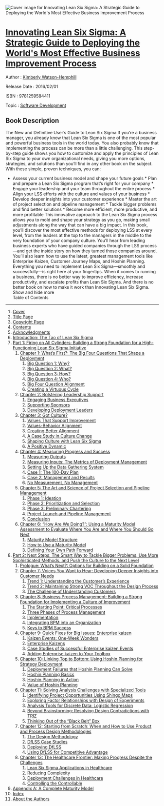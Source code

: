 ![Cover image for Innovating Lean Six Sigma: A Strategic Guide to Deploying the World&#39;s Most Effective Business Improvement Process](https://imgdetail.ebookreading.net/cover/cover/software_development/EB9781259584411.jpg)

[Innovating Lean Six Sigma: A Strategic Guide to Deploying the World&#39;s Most Effective Business Improvement Process](https://ebookreading.net/view/book/Innovating+Lean+Six+Sigma%3A+A+Strategic+Guide+to+Deploying+the+World%26%2339%3Bs+Most+Effective+Business+Improvement+Process-EB9781259584411_1.html "Innovating Lean Six Sigma: A Strategic Guide to Deploying the World&#39;s Most Effective Business Improvement Process")
====================================================================================================================

Author : [Kimberly Watson-Hemphill](https://ebookreading.net/search/author/Kimberly+Watson-Hemphill)

Release Date : 2016/02/01

ISBN : 9781259584411

Topic : [Software Development](https://ebookreading.net/search/category/software-development)

Book Description
-----------------

 The New and Definitive User’s Guide to Lean Six Sigma
If you’re a business manager, you already know that Lean Six Sigma is one of the most popular and powerful business tools in the world today. You also probably know that implementing the process can be more than a little challenging. This step-by-step guide shows you how to customize and apply the principles of Lean Six Sigma to your own organizational needs, giving you more options, strategies, and solutions than you’ll find in any other book on the subject. With these simple, proven techniques, you can:
* Assess your current business model and shape your future goals * Plan and prepare a Lean Six Sigma program that’s right for your company * Engage your leadership and your team throughout the entire process * Align your LSS efforts with the culture and values of your business * Develop deeper insights into your customer experience * Master the art of project selection and pipeline management * Tackle bigger problems and find better solutions * Become more efficient, more productive, and more profitable
This innovative approach to the Lean Six Sigma process allows you to mold and shape your strategy as you go, making small adjustments along the way that can have a big impact. In this book, you’ll discover the most effective methods for deploying LSS at every level, from the leaders at the top to the managers in the middle to the very foundation of your company culture. You’ll hear from leading business experts who have guided companies through the LSS process—and get the inside story on how they turned those companies around. You’ll also learn how to use the latest, greatest management tools like Enterprise Kaizen, Customer Journey Maps, and Hoshin Planning. Everything you need to implement Lean Six Sigma—smoothly and successfully—is right here at your fingertips.
When it comes to running a business, there is no better way to improve efficiency, increase productivity, and escalate profits than Lean Six Sigma. And there is no better book on how to make it work than Innovating Lean Six Sigma.
        Show and hide more                
Table of Contents
-----------------

1. [Cover](https://ebookreading.net/view/book/Innovating+Lean+Six+Sigma%3A+A+Strategic+Guide+to+Deploying+the+World%26%2339%3Bs+Most+Effective+Business+Improvement+Process-EB9781259584411_1.html)
1. [Title Page](https://ebookreading.net/view/book/Innovating+Lean+Six+Sigma%3A+A+Strategic+Guide+to+Deploying+the+World%26%2339%3Bs+Most+Effective+Business+Improvement+Process-EB9781259584411_3.html#title)
1. [Copyright Page](https://ebookreading.net/view/book/Innovating+Lean+Six+Sigma%3A+A+Strategic+Guide+to+Deploying+the+World%26%2339%3Bs+Most+Effective+Business+Improvement+Process-EB9781259584411_4.html#copyright)
1. [Contents](https://ebookreading.net/view/book/Innovating+Lean+Six+Sigma%3A+A+Strategic+Guide+to+Deploying+the+World%26%2339%3Bs+Most+Effective+Business+Improvement+Process-EB9781259584411_5.html#cont)
1. [Acknowledgments](https://ebookreading.net/view/book/Innovating+Lean+Six+Sigma%3A+A+Strategic+Guide+to+Deploying+the+World%26%2339%3Bs+Most+Effective+Business+Improvement+Process-EB9781259584411_6.html#ack)
1. [Introduction: The Tao of Lean Six Sigma](https://ebookreading.net/view/book/Innovating+Lean+Six+Sigma%3A+A+Strategic+Guide+to+Deploying+the+World%26%2339%3Bs+Most+Effective+Business+Improvement+Process-EB9781259584411_7.html#intro)
1. [Part 1: Firing on All Cylinders: Building a Strong Foundation for a High-Functioning Lean Six Sigma Initiative](https://ebookreading.net/view/book/Innovating+Lean+Six+Sigma%3A+A+Strategic+Guide+to+Deploying+the+World%26%2339%3Bs+Most+Effective+Business+Improvement+Process-EB9781259584411_8.html#part01)
    1. [Chapter 1: What’s First?: The Big Four Questions That Shape a Deployment](https://ebookreading.net/view/book/Innovating+Lean+Six+Sigma%3A+A+Strategic+Guide+to+Deploying+the+World%26%2339%3Bs+Most+Effective+Business+Improvement+Process-EB9781259584411_9.html#ch01)
        1. [Big Question 1: Why?](https://ebookreading.net/view/book/Innovating+Lean+Six+Sigma%3A+A+Strategic+Guide+to+Deploying+the+World%26%2339%3Bs+Most+Effective+Business+Improvement+Process-EB9781259584411_9.html#ch01_2)
        1. [Big Question 2: What?](https://ebookreading.net/view/book/Innovating+Lean+Six+Sigma%3A+A+Strategic+Guide+to+Deploying+the+World%26%2339%3Bs+Most+Effective+Business+Improvement+Process-EB9781259584411_9.html#ch01_3)
        1. [Big Question 3: How?](https://ebookreading.net/view/book/Innovating+Lean+Six+Sigma%3A+A+Strategic+Guide+to+Deploying+the+World%26%2339%3Bs+Most+Effective+Business+Improvement+Process-EB9781259584411_9.html#ch01_4)
        1. [Big Question 4: Who?](https://ebookreading.net/view/book/Innovating+Lean+Six+Sigma%3A+A+Strategic+Guide+to+Deploying+the+World%26%2339%3Bs+Most+Effective+Business+Improvement+Process-EB9781259584411_9.html#ch01_5)
        1. [Big Four Question Alignment](https://ebookreading.net/view/book/Innovating+Lean+Six+Sigma%3A+A+Strategic+Guide+to+Deploying+the+World%26%2339%3Bs+Most+Effective+Business+Improvement+Process-EB9781259584411_9.html#ch01_6)
        1. [Creating a Virtuous Cycle](https://ebookreading.net/view/book/Innovating+Lean+Six+Sigma%3A+A+Strategic+Guide+to+Deploying+the+World%26%2339%3Bs+Most+Effective+Business+Improvement+Process-EB9781259584411_9.html#ch01_7)
    1. [Chapter 2: Bolstering Leadership Support](https://ebookreading.net/view/book/Innovating+Lean+Six+Sigma%3A+A+Strategic+Guide+to+Deploying+the+World%26%2339%3Bs+Most+Effective+Business+Improvement+Process-EB9781259584411_10.html#ch02)
        1. [Engaging Business Executives](https://ebookreading.net/view/book/Innovating+Lean+Six+Sigma%3A+A+Strategic+Guide+to+Deploying+the+World%26%2339%3Bs+Most+Effective+Business+Improvement+Process-EB9781259584411_10.html#ch02_2)
        1. [Supporting Sponsors](https://ebookreading.net/view/book/Innovating+Lean+Six+Sigma%3A+A+Strategic+Guide+to+Deploying+the+World%26%2339%3Bs+Most+Effective+Business+Improvement+Process-EB9781259584411_10.html#ch02_3)
        1. [Developing Deployment Leaders](https://ebookreading.net/view/book/Innovating+Lean+Six+Sigma%3A+A+Strategic+Guide+to+Deploying+the+World%26%2339%3Bs+Most+Effective+Business+Improvement+Process-EB9781259584411_10.html#ch02_4)
    1. [Chapter 3: Got Culture?](https://ebookreading.net/view/book/Innovating+Lean+Six+Sigma%3A+A+Strategic+Guide+to+Deploying+the+World%26%2339%3Bs+Most+Effective+Business+Improvement+Process-EB9781259584411_11.html#ch03)
        1. [Values That Support Improvement](https://ebookreading.net/view/book/Innovating+Lean+Six+Sigma%3A+A+Strategic+Guide+to+Deploying+the+World%26%2339%3Bs+Most+Effective+Business+Improvement+Process-EB9781259584411_11.html#ch03_2)
        1. [Values-Behavior Alignment](https://ebookreading.net/view/book/Innovating+Lean+Six+Sigma%3A+A+Strategic+Guide+to+Deploying+the+World%26%2339%3Bs+Most+Effective+Business+Improvement+Process-EB9781259584411_11.html#ch03_3)
        1. [Creating Better Alignment](https://ebookreading.net/view/book/Innovating+Lean+Six+Sigma%3A+A+Strategic+Guide+to+Deploying+the+World%26%2339%3Bs+Most+Effective+Business+Improvement+Process-EB9781259584411_11.html#ch03_4)
        1. [A Case Study in Culture Change](https://ebookreading.net/view/book/Innovating+Lean+Six+Sigma%3A+A+Strategic+Guide+to+Deploying+the+World%26%2339%3Bs+Most+Effective+Business+Improvement+Process-EB9781259584411_11.html#ch03_5)
        1. [Shaping Culture with Lean Six Sigma](https://ebookreading.net/view/book/Innovating+Lean+Six+Sigma%3A+A+Strategic+Guide+to+Deploying+the+World%26%2339%3Bs+Most+Effective+Business+Improvement+Process-EB9781259584411_11.html#ch03_6)
        1. [A Positive Dynamic](https://ebookreading.net/view/book/Innovating+Lean+Six+Sigma%3A+A+Strategic+Guide+to+Deploying+the+World%26%2339%3Bs+Most+Effective+Business+Improvement+Process-EB9781259584411_11.html#ch03_7)
    1. [Chapter 4: Measuring Progress and Success](https://ebookreading.net/view/book/Innovating+Lean+Six+Sigma%3A+A+Strategic+Guide+to+Deploying+the+World%26%2339%3Bs+Most+Effective+Business+Improvement+Process-EB9781259584411_12.html#ch04)
        1. [Measuring Outputs](https://ebookreading.net/view/book/Innovating+Lean+Six+Sigma%3A+A+Strategic+Guide+to+Deploying+the+World%26%2339%3Bs+Most+Effective+Business+Improvement+Process-EB9781259584411_12.html#ch04_2)
        1. [Measuring Inputs: The Metrics of Deployment Management](https://ebookreading.net/view/book/Innovating+Lean+Six+Sigma%3A+A+Strategic+Guide+to+Deploying+the+World%26%2339%3Bs+Most+Effective+Business+Improvement+Process-EB9781259584411_12.html#ch04_3)
        1. [Setting Up the Data Gathering System](https://ebookreading.net/view/book/Innovating+Lean+Six+Sigma%3A+A+Strategic+Guide+to+Deploying+the+World%26%2339%3Bs+Most+Effective+Business+Improvement+Process-EB9781259584411_12.html#ch04_4)
        1. [Case 1: The 100-Day Plan](https://ebookreading.net/view/book/Innovating+Lean+Six+Sigma%3A+A+Strategic+Guide+to+Deploying+the+World%26%2339%3Bs+Most+Effective+Business+Improvement+Process-EB9781259584411_12.html#ch04_5)
        1. [Case 2: Management and Results](https://ebookreading.net/view/book/Innovating+Lean+Six+Sigma%3A+A+Strategic+Guide+to+Deploying+the+World%26%2339%3Bs+Most+Effective+Business+Improvement+Process-EB9781259584411_12.html#ch04_6)
        1. [No Measurement, No Management](https://ebookreading.net/view/book/Innovating+Lean+Six+Sigma%3A+A+Strategic+Guide+to+Deploying+the+World%26%2339%3Bs+Most+Effective+Business+Improvement+Process-EB9781259584411_12.html#ch04_7)
    1. [Chapter 5: The Art and Science of Project Selection and Pipeline Management](https://ebookreading.net/view/book/Innovating+Lean+Six+Sigma%3A+A+Strategic+Guide+to+Deploying+the+World%26%2339%3Bs+Most+Effective+Business+Improvement+Process-EB9781259584411_13.html#ch05)
        1. [Phase 1: Ideation](https://ebookreading.net/view/book/Innovating+Lean+Six+Sigma%3A+A+Strategic+Guide+to+Deploying+the+World%26%2339%3Bs+Most+Effective+Business+Improvement+Process-EB9781259584411_13.html#ch05_2)
        1. [Phase 2: Prioritization and Selection](https://ebookreading.net/view/book/Innovating+Lean+Six+Sigma%3A+A+Strategic+Guide+to+Deploying+the+World%26%2339%3Bs+Most+Effective+Business+Improvement+Process-EB9781259584411_13.html#ch05_3)
        1. [Phase 3: Preliminary Chartering](https://ebookreading.net/view/book/Innovating+Lean+Six+Sigma%3A+A+Strategic+Guide+to+Deploying+the+World%26%2339%3Bs+Most+Effective+Business+Improvement+Process-EB9781259584411_13.html#ch05_4)
        1. [Project Launch and Pipeline Management](https://ebookreading.net/view/book/Innovating+Lean+Six+Sigma%3A+A+Strategic+Guide+to+Deploying+the+World%26%2339%3Bs+Most+Effective+Business+Improvement+Process-EB9781259584411_13.html#ch05_5)
        1. [Conclusion](https://ebookreading.net/view/book/Innovating+Lean+Six+Sigma%3A+A+Strategic+Guide+to+Deploying+the+World%26%2339%3Bs+Most+Effective+Business+Improvement+Process-EB9781259584411_13.html#ch05_6)
    1. [Chapter 6: “How Are We Doing?”: Using a Maturity Model Assessment to Evaluate Where You Are and Where You Should Go Next](https://ebookreading.net/view/book/Innovating+Lean+Six+Sigma%3A+A+Strategic+Guide+to+Deploying+the+World%26%2339%3Bs+Most+Effective+Business+Improvement+Process-EB9781259584411_14.html#ch06)
        1. [Maturity Model Structure](https://ebookreading.net/view/book/Innovating+Lean+Six+Sigma%3A+A+Strategic+Guide+to+Deploying+the+World%26%2339%3Bs+Most+Effective+Business+Improvement+Process-EB9781259584411_14.html#ch06_2)
        1. [How to Use a Maturity Model](https://ebookreading.net/view/book/Innovating+Lean+Six+Sigma%3A+A+Strategic+Guide+to+Deploying+the+World%26%2339%3Bs+Most+Effective+Business+Improvement+Process-EB9781259584411_14.html#ch06_3)
        1. [Defining Your Own Path Forward](https://ebookreading.net/view/book/Innovating+Lean+Six+Sigma%3A+A+Strategic+Guide+to+Deploying+the+World%26%2339%3Bs+Most+Effective+Business+Improvement+Process-EB9781259584411_14.html#ch06_4)
1. [Part 2: Next Steps: The Smart Way to Tackle Bigger Problems, Use More Sophisticated Methods, and Push the Culture to the Next Level](https://ebookreading.net/view/book/Innovating+Lean+Six+Sigma%3A+A+Strategic+Guide+to+Deploying+the+World%26%2339%3Bs+Most+Effective+Business+Improvement+Process-EB9781259584411_15.html#part02)
    1. [Prologue: What’s Next?: Options for Building on a Solid Foundation](https://ebookreading.net/view/book/Innovating+Lean+Six+Sigma%3A+A+Strategic+Guide+to+Deploying+the+World%26%2339%3Bs+Most+Effective+Business+Improvement+Process-EB9781259584411_16.html#prologue)
    1. [Chapter 7: Voices You Want to Hear: Developing Deeper Insights into Customer Needs](https://ebookreading.net/view/book/Innovating+Lean+Six+Sigma%3A+A+Strategic+Guide+to+Deploying+the+World%26%2339%3Bs+Most+Effective+Business+Improvement+Process-EB9781259584411_17.html#ch07)
        1. [Trend 1: Understanding the Customer’s Experience](https://ebookreading.net/view/book/Innovating+Lean+Six+Sigma%3A+A+Strategic+Guide+to+Deploying+the+World%26%2339%3Bs+Most+Effective+Business+Improvement+Process-EB9781259584411_17.html#ch07_2)
        1. [Trend 2: Maintaining Strong VOC Throughout the Design Process](https://ebookreading.net/view/book/Innovating+Lean+Six+Sigma%3A+A+Strategic+Guide+to+Deploying+the+World%26%2339%3Bs+Most+Effective+Business+Improvement+Process-EB9781259584411_17.html#ch07_3)
        1. [The Challenge of Understanding Customers](https://ebookreading.net/view/book/Innovating+Lean+Six+Sigma%3A+A+Strategic+Guide+to+Deploying+the+World%26%2339%3Bs+Most+Effective+Business+Improvement+Process-EB9781259584411_17.html#ch07_4)
    1. [Chapter 8: Business Process Management: Building a Strong Foundation for Implementing a Culture of Improvement](https://ebookreading.net/view/book/Innovating+Lean+Six+Sigma%3A+A+Strategic+Guide+to+Deploying+the+World%26%2339%3Bs+Most+Effective+Business+Improvement+Process-EB9781259584411_18.html#ch08)
        1. [The Starting Point: Critical Processes](https://ebookreading.net/view/book/Innovating+Lean+Six+Sigma%3A+A+Strategic+Guide+to+Deploying+the+World%26%2339%3Bs+Most+Effective+Business+Improvement+Process-EB9781259584411_18.html#ch08_2)
        1. [Three Phases of Process Management](https://ebookreading.net/view/book/Innovating+Lean+Six+Sigma%3A+A+Strategic+Guide+to+Deploying+the+World%26%2339%3Bs+Most+Effective+Business+Improvement+Process-EB9781259584411_18.html#ch08_3)
        1. [Implementation](https://ebookreading.net/view/book/Innovating+Lean+Six+Sigma%3A+A+Strategic+Guide+to+Deploying+the+World%26%2339%3Bs+Most+Effective+Business+Improvement+Process-EB9781259584411_18.html#ch08_4)
        1. [Integrating BPM into an Organization](https://ebookreading.net/view/book/Innovating+Lean+Six+Sigma%3A+A+Strategic+Guide+to+Deploying+the+World%26%2339%3Bs+Most+Effective+Business+Improvement+Process-EB9781259584411_18.html#ch08_5)
        1. [Keys to BPM Success](https://ebookreading.net/view/book/Innovating+Lean+Six+Sigma%3A+A+Strategic+Guide+to+Deploying+the+World%26%2339%3Bs+Most+Effective+Business+Improvement+Process-EB9781259584411_18.html#ch08_6)
    1. [Chapter 9: Quick Fixes for Big Issues: Enterprise kaizen](https://ebookreading.net/view/book/Innovating+Lean+Six+Sigma%3A+A+Strategic+Guide+to+Deploying+the+World%26%2339%3Bs+Most+Effective+Business+Improvement+Process-EB9781259584411_19.html#ch09)
        1. [Kaizen Events: One-Week Wonders](https://ebookreading.net/view/book/Innovating+Lean+Six+Sigma%3A+A+Strategic+Guide+to+Deploying+the+World%26%2339%3Bs+Most+Effective+Business+Improvement+Process-EB9781259584411_19.html#ch09_2)
        1. [Enterprise Kaizens](https://ebookreading.net/view/book/Innovating+Lean+Six+Sigma%3A+A+Strategic+Guide+to+Deploying+the+World%26%2339%3Bs+Most+Effective+Business+Improvement+Process-EB9781259584411_19.html#ch09_3)
        1. [Case Studies of Successful Enterprise kaizen Events](https://ebookreading.net/view/book/Innovating+Lean+Six+Sigma%3A+A+Strategic+Guide+to+Deploying+the+World%26%2339%3Bs+Most+Effective+Business+Improvement+Process-EB9781259584411_19.html#ch09_4)
        1. [Adding Enterprise kaizen to Your Toolbox](https://ebookreading.net/view/book/Innovating+Lean+Six+Sigma%3A+A+Strategic+Guide+to+Deploying+the+World%26%2339%3Bs+Most+Effective+Business+Improvement+Process-EB9781259584411_19.html#ch09_5)
    1. [Chapter 10: Linking Top to Bottom: Using Hoshin Planning for Strategy Deployment](https://ebookreading.net/view/book/Innovating+Lean+Six+Sigma%3A+A+Strategic+Guide+to+Deploying+the+World%26%2339%3Bs+Most+Effective+Business+Improvement+Process-EB9781259584411_20.html#ch10)
        1. [Deployment Failures that Hoshin Planning Can Solve](https://ebookreading.net/view/book/Innovating+Lean+Six+Sigma%3A+A+Strategic+Guide+to+Deploying+the+World%26%2339%3Bs+Most+Effective+Business+Improvement+Process-EB9781259584411_20.html#ch10_2)
        1. [Hoshin Planning Basics](https://ebookreading.net/view/book/Innovating+Lean+Six+Sigma%3A+A+Strategic+Guide+to+Deploying+the+World%26%2339%3Bs+Most+Effective+Business+Improvement+Process-EB9781259584411_20.html#ch10_3)
        1. [Hoshin Planning in Action](https://ebookreading.net/view/book/Innovating+Lean+Six+Sigma%3A+A+Strategic+Guide+to+Deploying+the+World%26%2339%3Bs+Most+Effective+Business+Improvement+Process-EB9781259584411_20.html#ch10_4)
        1. [Value of Hoshin Planning](https://ebookreading.net/view/book/Innovating+Lean+Six+Sigma%3A+A+Strategic+Guide+to+Deploying+the+World%26%2339%3Bs+Most+Effective+Business+Improvement+Process-EB9781259584411_20.html#ch10_5)
    1. [Chapter 11: Solving Analysis Challenges with Specialized Tools](https://ebookreading.net/view/book/Innovating+Lean+Six+Sigma%3A+A+Strategic+Guide+to+Deploying+the+World%26%2339%3Bs+Most+Effective+Business+Improvement+Process-EB9781259584411_21.html#ch11)
        1. [Identifying Project Opportunities Using Shingo Maps](https://ebookreading.net/view/book/Innovating+Lean+Six+Sigma%3A+A+Strategic+Guide+to+Deploying+the+World%26%2339%3Bs+Most+Effective+Business+Improvement+Process-EB9781259584411_21.html#ch11_2)
        1. [Exploring Factor Relationships with Design of Experiments](https://ebookreading.net/view/book/Innovating+Lean+Six+Sigma%3A+A+Strategic+Guide+to+Deploying+the+World%26%2339%3Bs+Most+Effective+Business+Improvement+Process-EB9781259584411_21.html#ch11_3)
        1. [Analysis Tools for Discrete Data: Logistic Regression](https://ebookreading.net/view/book/Innovating+Lean+Six+Sigma%3A+A+Strategic+Guide+to+Deploying+the+World%26%2339%3Bs+Most+Effective+Business+Improvement+Process-EB9781259584411_21.html#ch11_4)
        1. [Beyond Brainstorming: Resolving Design Contradictions with TRIZ](https://ebookreading.net/view/book/Innovating+Lean+Six+Sigma%3A+A+Strategic+Guide+to+Deploying+the+World%26%2339%3Bs+Most+Effective+Business+Improvement+Process-EB9781259584411_21.html#ch11_5)
        1. [Thinking Out of the “Black Belt” Box](https://ebookreading.net/view/book/Innovating+Lean+Six+Sigma%3A+A+Strategic+Guide+to+Deploying+the+World%26%2339%3Bs+Most+Effective+Business+Improvement+Process-EB9781259584411_21.html#ch11_6)
    1. [Chapter 12: Starting from Scratch: When and How to Use Product and Process Design Methodologies](https://ebookreading.net/view/book/Innovating+Lean+Six+Sigma%3A+A+Strategic+Guide+to+Deploying+the+World%26%2339%3Bs+Most+Effective+Business+Improvement+Process-EB9781259584411_22.html#ch12)
        1. [The Design Methodology](https://ebookreading.net/view/book/Innovating+Lean+Six+Sigma%3A+A+Strategic+Guide+to+Deploying+the+World%26%2339%3Bs+Most+Effective+Business+Improvement+Process-EB9781259584411_22.html#ch12_2)
        1. [DfLSS Case Studies](https://ebookreading.net/view/book/Innovating+Lean+Six+Sigma%3A+A+Strategic+Guide+to+Deploying+the+World%26%2339%3Bs+Most+Effective+Business+Improvement+Process-EB9781259584411_22.html#ch12_3)
        1. [Deploying DfLSS](https://ebookreading.net/view/book/Innovating+Lean+Six+Sigma%3A+A+Strategic+Guide+to+Deploying+the+World%26%2339%3Bs+Most+Effective+Business+Improvement+Process-EB9781259584411_22.html#ch12_4)
        1. [Using DfLSS for Competitive Advantage](https://ebookreading.net/view/book/Innovating+Lean+Six+Sigma%3A+A+Strategic+Guide+to+Deploying+the+World%26%2339%3Bs+Most+Effective+Business+Improvement+Process-EB9781259584411_22.html#ch12_5)
    1. [Chapter 13: The Healthcare Frontier: Making Progress Despite the Challenges](https://ebookreading.net/view/book/Innovating+Lean+Six+Sigma%3A+A+Strategic+Guide+to+Deploying+the+World%26%2339%3Bs+Most+Effective+Business+Improvement+Process-EB9781259584411_23.html#ch13)
        1. [Lean Six Sigma Applications in Healthcare](https://ebookreading.net/view/book/Innovating+Lean+Six+Sigma%3A+A+Strategic+Guide+to+Deploying+the+World%26%2339%3Bs+Most+Effective+Business+Improvement+Process-EB9781259584411_23.html#ch13_2)
        1. [Reducing Complexity](https://ebookreading.net/view/book/Innovating+Lean+Six+Sigma%3A+A+Strategic+Guide+to+Deploying+the+World%26%2339%3Bs+Most+Effective+Business+Improvement+Process-EB9781259584411_23.html#ch13_3)
        1. [Deployment Challenges in Healthcare](https://ebookreading.net/view/book/Innovating+Lean+Six+Sigma%3A+A+Strategic+Guide+to+Deploying+the+World%26%2339%3Bs+Most+Effective+Business+Improvement+Process-EB9781259584411_23.html#ch13_4)
        1. [Controlling the Controllable](https://ebookreading.net/view/book/Innovating+Lean+Six+Sigma%3A+A+Strategic+Guide+to+Deploying+the+World%26%2339%3Bs+Most+Effective+Business+Improvement+Process-EB9781259584411_23.html#ch13_5)
1. [Appendix A: A Complete Maturity Model](https://ebookreading.net/view/book/Innovating+Lean+Six+Sigma%3A+A+Strategic+Guide+to+Deploying+the+World%26%2339%3Bs+Most+Effective+Business+Improvement+Process-EB9781259584411_24.html#app01)
1. [Index](https://ebookreading.net/view/book/Innovating+Lean+Six+Sigma%3A+A+Strategic+Guide+to+Deploying+the+World%26%2339%3Bs+Most+Effective+Business+Improvement+Process-EB9781259584411_25.html#index)
1. [About the Authors](https://ebookreading.net/view/book/Innovating+Lean+Six+Sigma%3A+A+Strategic+Guide+to+Deploying+the+World%26%2339%3Bs+Most+Effective+Business+Improvement+Process-EB9781259584411_26.html#author)
